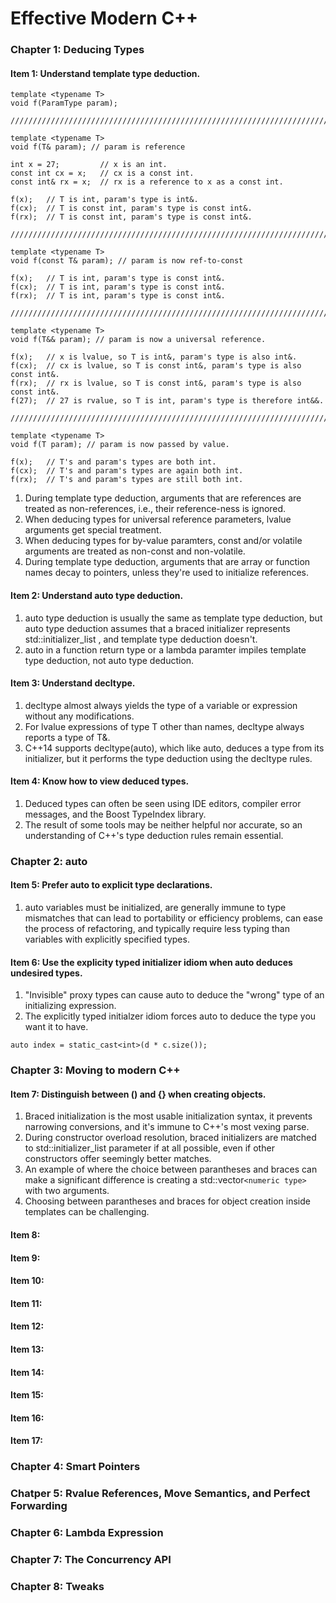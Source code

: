 # Effective Modern C++

### Chapter 1: Deducing Types
#### Item 1: Understand template type deduction.
```
template <typename T>
void f(ParamType param);

////////////////////////////////////////////////////////////////////////////////

template <typename T>
void f(T& param); // param is reference

int x = 27;         // x is an int.
const int cx = x;   // cx is a const int.
const int& rx = x;  // rx is a reference to x as a const int.

f(x);   // T is int, param's type is int&.
f(cx);  // T is const int, param's type is const int&.
f(rx);  // T is const int, param's type is const int&.

////////////////////////////////////////////////////////////////////////////////

template <typename T>
void f(const T& param); // param is now ref-to-const

f(x);   // T is int, param's type is const int&.
f(cx);  // T is int, param's type is const int&.
f(rx);  // T is int, param's type is const int&.

////////////////////////////////////////////////////////////////////////////////

template <typename T>
void f(T&& param); // param is now a universal reference.

f(x);   // x is lvalue, so T is int&, param's type is also int&.
f(cx);  // cx is lvalue, so T is const int&, param's type is also const int&.
f(rx);  // rx is lvalue, so T is const int&, param's type is also const int&.
f(27);  // 27 is rvalue, so T is int, param's type is therefore int&&.

////////////////////////////////////////////////////////////////////////////////

template <typename T>
void f(T param); // param is now passed by value.

f(x);   // T's and param's types are both int.
f(cx);  // T's and param's types are again both int.
f(rx);  // T's and param's types are still both int.
```
1) During template type deduction, arguments that are references are treated as
non-references, i.e., their reference-ness is ignored.
2) When deducing types for universal reference parameters, lvalue arguments get
special treatment.
3) When deducing types for by-value paramters, const and/or volatile arguments
are treated as non-const and non-volatile.
4) During template type deduction, arguments that are array or function names
decay to pointers, unless they're used to initialize references.

#### Item 2: Understand auto type deduction.
1) auto type deduction is usually the same as template type deduction, but auto
type deduction assumes that a braced initializer represents std::initializer_list
, and template type deduction doesn't.
2) auto in a function return type or a lambda paramter impiles template type
deduction, not auto type deduction.

#### Item 3: Understand decltype.
1) decltype almost always yields the type of a variable or expression without
any modifications.
2) For lvalue expressions of type T other than names, decltype always reports a
type of T&.
3) C++14 supports decltype(auto), which like auto, deduces a type from its
initializer, but it performs the type deduction using the decltype rules.

#### Item 4: Know how to view deduced types.
1) Deduced types can often be seen using IDE editors, compiler error messages,
and the Boost TypeIndex library.
2) The result of some tools may be neither helpful nor accurate, so an understanding
of C++'s type deduction rules remain essential.

### Chapter 2: auto
#### Item 5: Prefer auto to explicit type declarations.
1) auto variables must be initialized, are generally immune to type mismatches
that can lead to portability or efficiency problems, can ease the process of
refactoring, and typically require less typing than variables with explicitly
specified types.

#### Item 6: Use the explicity typed initializer idiom when auto deduces undesired types.
1) "Invisible" proxy types can cause auto to deduce the "wrong" type of an initializing expression.
2) The explicitly typed initialzer idiom forces auto to deduce the type you want it to have.
```
auto index = static_cast<int>(d * c.size());
```

### Chapter 3: Moving to modern C++
#### Item 7: Distinguish between () and {} when creating objects.
1) Braced initialization is the most usable initialization syntax, it prevents
narrowing conversions, and it's immune to C++'s most vexing parse.
2) During constructor overload resolution, braced initializers are matched to
std::initializer_list parameter if at all possible, even if other constructors
offer seemingly better matches.
3) An example of where the choice between parantheses and braces can make a
significant difference is creating a std::vector`<numeric type>` with two arguments.
4) Choosing between parantheses and braces for object creation inside templates
can be challenging.

#### Item 8:
#### Item 9:
#### Item 10:
#### Item 11:
#### Item 12:
#### Item 13:
#### Item 14:
#### Item 15:
#### Item 16:
#### Item 17:

### Chapter 4: Smart Pointers

### Chatper 5: Rvalue References, Move Semantics, and Perfect Forwarding

### Chapter 6: Lambda Expression

### Chapter 7: The Concurrency API

### Chapter 8: Tweaks

